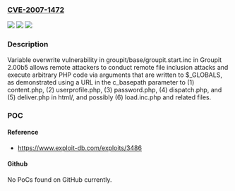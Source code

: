 ### [CVE-2007-1472](https://cve.mitre.org/cgi-bin/cvename.cgi?name=CVE-2007-1472)
![](https://img.shields.io/static/v1?label=Product&message=n%2Fa&color=blue)
![](https://img.shields.io/static/v1?label=Version&message=n%2Fa&color=blue)
![](https://img.shields.io/static/v1?label=Vulnerability&message=n%2Fa&color=brighgreen)

### Description

Variable overwrite vulnerability in groupit/base/groupit.start.inc in Groupit 2.00b5 allows remote attackers to conduct remote file inclusion attacks and execute arbitrary PHP code via arguments that are written to $_GLOBALS, as demonstrated using a URL in the c_basepath parameter to (1) content.php, (2) userprofile.php, (3) password.php, (4) dispatch.php, and (5) deliver.php in html/, and possibly (6) load.inc.php and related files.

### POC

#### Reference
- https://www.exploit-db.com/exploits/3486

#### Github
No PoCs found on GitHub currently.

